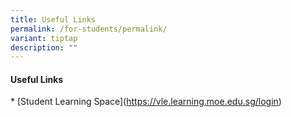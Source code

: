 ```yaml
---
title: Useful Links
permalink: /for-students/permalink/
variant: tiptap
description: ""
---
```

<h4>Useful Links</h4>
<p>* [Student Learning Space](<a href="https://vle.learning.moe.edu.sg/login" rel="noopener noreferrer nofollow" target="_blank">https://vle.learning.moe.edu.sg/login</a>)</p>